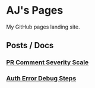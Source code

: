 # AJ's Pages

My GitHub pages landing site.

## Posts / Docs

### [PR Comment Severity Scale](/aj-kueterman/logaf)
### [Auth Error Debug Steps](/aj-kueterman/msal-error)
